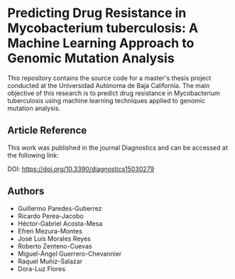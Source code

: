 # Predicting Drug Resistance in Mycobacterium tuberculosis: A Machine Learning Approach to Genomic Mutation Analysis

This repository contains the source code for a master's thesis project conducted at the Universidad Autónoma de Baja California. The main objective of this research is to predict drug resistance in Mycobacterium tuberculosis using machine learning techniques applied to genomic mutation analysis.

## Article Reference
This work was published in the journal Diagnostics and can be accessed at the following link:

DOI: https://doi.org/10.3390/diagnostics15030279

## Authors
- Guillermo Paredes-Gutierrez
- Ricardo Perea-Jacobo
- Héctor-Gabriel Acosta-Mesa
- Efren Mezura-Montes
- José Luis Morales Reyes
- Roberto Zenteno-Cuevas
- Miguel-Ángel Guerrero-Chevannier
- Raquel Muñiz-Salazar
- Dora-Luz Flores

